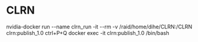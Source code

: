 # CLRN
nvidia-docker run --name clrn_run -it --rm -v /raid/home/dihe/CLRN:/CLRN clrn:publish_1.0
ctrl+P+Q
docker exec -it clrn:publish_1.0 /bin/bash
